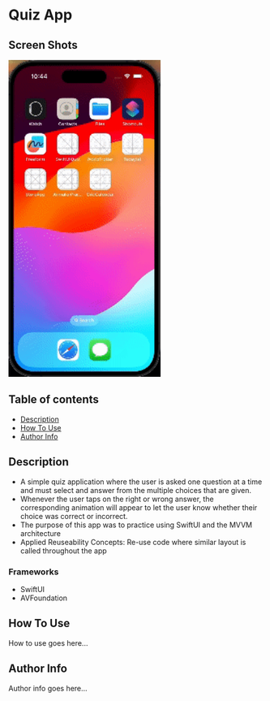 # Quiz App
## Screen Shots
<img src="https://github.com/MiguelAcostaDelVecchio/QuizApp/blob/main/Gifs/QuizAppMainBranchGif.gif" width="300" height="624" />

## Table of contents
- [Description](https://github.com/MiguelAcostaDelVecchio/QuizApp/edit/main/README.md#description)
- [How To Use](https://github.com/MiguelAcostaDelVecchio/QuizApp/edit/main/README.md#how-to-use)
- [Author Info](https://github.com/MiguelAcostaDelVecchio/QuizApp/edit/main/README.md#author-info)
## Description
- A simple quiz application where the user is asked one question at a time and must select and answer from the multiple choices that are given.
- Whenever the user taps on the right or wrong answer, the corresponding animation will appear to let the user know whether their choice was correct or incorrect.
- The purpose of this app was to practice using SwiftUI and the MVVM architecture
- Applied Reuseability Concepts: Re-use code where similar layout is called throughout the app
### Frameworks
- SwiftUI
- AVFoundation
## How To Use
How to use goes here...
## Author Info
Author info goes here...
